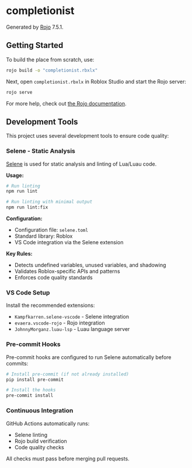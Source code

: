 # completionist
Generated by [Rojo](https://github.com/rojo-rbx/rojo) 7.5.1.

## Getting Started
To build the place from scratch, use:

```bash
rojo build -o "completionist.rbxlx"
```

Next, open `completionist.rbxlx` in Roblox Studio and start the Rojo server:

```bash
rojo serve
```

For more help, check out [the Rojo documentation](https://rojo.space/docs).

## Development Tools

This project uses several development tools to ensure code quality:

### Selene - Static Analysis
[Selene](https://kampfkarren.github.io/selene/) is used for static analysis and linting of Lua/Luau code.

**Usage:**
```bash
# Run linting
npm run lint

# Run linting with minimal output
npm run lint:fix
```

**Configuration:**
- Configuration file: `selene.toml`
- Standard library: Roblox
- VS Code integration via the Selene extension

**Key Rules:**
- Detects undefined variables, unused variables, and shadowing
- Validates Roblox-specific APIs and patterns
- Enforces code quality standards

### VS Code Setup
Install the recommended extensions:
- `Kampfkarren.selene-vscode` - Selene integration
- `evaera.vscode-rojo` - Rojo integration  
- `JohnnyMorganz.luau-lsp` - Luau language server

### Pre-commit Hooks
Pre-commit hooks are configured to run Selene automatically before commits:

```bash
# Install pre-commit (if not already installed)
pip install pre-commit

# Install the hooks
pre-commit install
```

### Continuous Integration
GitHub Actions automatically runs:
- Selene linting
- Rojo build verification
- Code quality checks

All checks must pass before merging pull requests.
